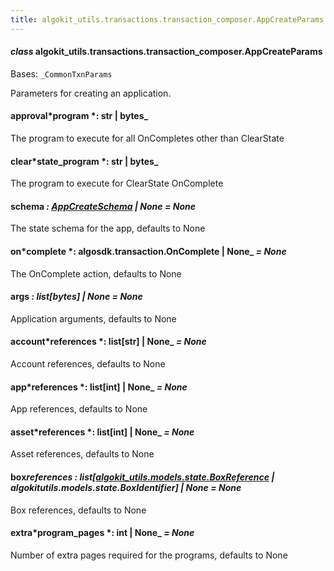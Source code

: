 ```yaml
---
title: algokit_utils.transactions.transaction_composer.AppCreateParams
---
```


#### _class_ algokit_utils.transactions.transaction_composer.AppCreateParams

Bases: `_CommonTxnParams`

Parameters for creating an application.

#### approval*program *: str | bytes\_

The program to execute for all OnCompletes other than ClearState

#### clear*state_program *: str | bytes\_

The program to execute for ClearState OnComplete

#### schema _: [AppCreateSchema](/reference/algokit-utils-py/api/AppCreateSchema#algokit_utils.transactions.transaction_composer.AppCreateSchema) | None_ _= None_

The state schema for the app, defaults to None

#### on*complete *: algosdk.transaction.OnComplete | None\_ _= None_

The OnComplete action, defaults to None

#### args _: list[bytes] | None_ _= None_

Application arguments, defaults to None

#### account*references *: list[str] | None\_ _= None_

Account references, defaults to None

#### app*references *: list[int] | None\_ _= None_

App references, defaults to None

#### asset*references *: list[int] | None\_ _= None_

Asset references, defaults to None

#### box*references *: list[[algokit_utils.models.state.BoxReference](/reference/algokit-utils-py/api/models/state/boxreference/#algokit_utils.models.state.BoxReference) | algokit*utils.models.state.BoxIdentifier] | None* _= None_

Box references, defaults to None

#### extra*program_pages *: int | None\_ _= None_

Number of extra pages required for the programs, defaults to None
